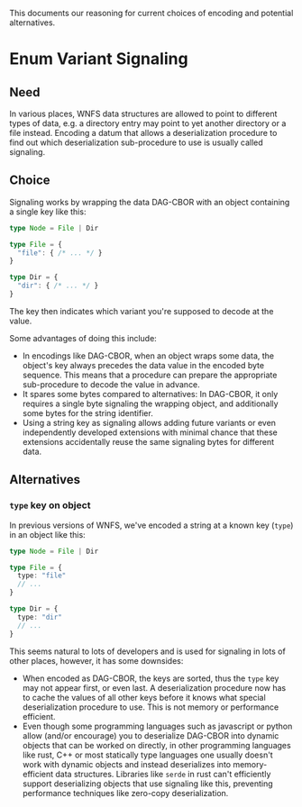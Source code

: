 This documents our reasoning for current choices of encoding and potential alternatives.

# Enum Variant Signaling

## Need

In various places, WNFS data structures are allowed to point to different types of data, e.g. a directory entry may point to yet another directory or a file instead. Encoding a datum that allows a deserialization procedure to find out which deserialization sub-procedure to use is usually called signaling.

## Choice

Signaling works by wrapping the data DAG-CBOR with an object containing a single key like this:

```typescript
type Node = File | Dir

type File = {
  "file": { /* ... */ }
}

type Dir = {
  "dir": { /* ... */ }
}
```

The key then indicates which variant you're supposed to decode at the value.

Some advantages of doing this include:
- In encodings like DAG-CBOR, when an object wraps some data, the object's key always precedes the data value in the encoded byte sequence. This means that a procedure can prepare the appropriate sub-procedure to decode the value in advance.
- It spares some bytes compared to alternatives: In DAG-CBOR, it only requires a single byte signaling the wrapping object, and additionally some bytes for the string identifier.
- Using a string key as signaling allows adding future variants or even independently developed extensions with minimal chance that these extensions accidentally reuse the same signaling bytes for different data.

## Alternatives

### `type` key on object

In previous versions of WNFS, we've encoded a string at a known key (`type`) in an object like this:

```typescript
type Node = File | Dir

type File = {
  type: "file"
  // ...
}

type Dir = {
  type: "dir"
  // ...
}
```

This seems natural to lots of developers and is used for signaling in lots of other places, however, it has some downsides:
- When encoded as DAG-CBOR, the keys are sorted, thus the `type` key may not appear first, or even last. A deserialization procedure now has to cache the values of all other keys before it knows what special deserialization procedure to use. This is not memory or performance efficient.
- Even though some programming languages such as javascript or python allow (and/or encourage) you to deserialize DAG-CBOR into dynamic objects that can be worked on directly, in other programming languages like rust, C++ or most statically type languages one usually doesn't work with dynamic objects and instead deserializes into memory-efficient data structures. Libraries like `serde` in rust can't efficiently support deserializing objects that use signaling like this, preventing performance techniques like zero-copy deserialization.
